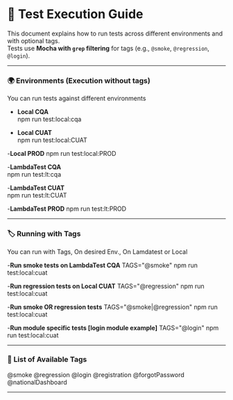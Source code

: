 # 🧪 Test Execution Guide

This document explains how to run tests across different environments and with optional tags.  
Tests use **Mocha with `grep` filtering** for tags (e.g., `@smoke`, `@regression`, `@login`).

---

### 🌍 Environments (Execution without tags)

You can run tests against different environments

- **Local CQA**  
  npm run test:local:cqa

- **Local CUAT**  
  npm run test:local:CUAT

-**Local PROD**
npm run test:local:PROD

-**LambdaTest CQA**  
 npm run test:lt:cqa

-**LambdaTest CUAT**  
 npm run test:lt:CUAT

-**LambdaTest PROD**
npm run test:lt:PROD

---

### 🏷️ Running with Tags

You can run with Tags, On desired Env., On Lamdatest or Local

-**Run smoke tests on LambdaTest CQA**
TAGS="@smoke" npm run test:local:cuat

-**Run regression tests on Local CUAT**
TAGS="@regression" npm run test:local:cuat

-**Run smoke OR regression tests**
TAGS="@smoke|@regression" npm run test:local:cuat

-**Run module specific tests [login module example]**
TAGS="@login" npm run test:local:cuat

---

### 📌 List of Available Tags

@smoke
@regression
@login
@registration
@forgotPassword
@nationalDashboard

---
